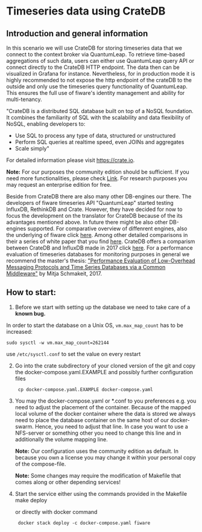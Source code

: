 # Timeseries data using CrateDB

## Introduction and general information

In this scenario we will use CrateDB for storing timeseries data that we connect to the context broker via QuantumLeap. To retrieve time-based aggregations of such data, users can either use QuantumLeap query API or connect directly to the CrateDB HTTP endpoint. The data then can be visualized in Grafana for instance. Nevertheless, for in production mode it is highly recommended to not expose the http endpoint of the crateDB to the outside and only use the timeseries query functionality of QuantumLeap. This ensures the full use of fiware's identity management and ability for multi-tenancy.

"CrateDB is a distributed SQL database built on top of a NoSQL foundation. It combines the familiarity of SQL with the scalability and data flexibility of NoSQL, enabling developers to:

- Use SQL to process any type of data, structured or unstructured
- Perform SQL queries at realtime speed, even JOINs and aggregates
- Scale simply"

For detailed information please visit https://crate.io.

**Note:** For our purposes the community edition should be sufficient. If you
need more functionalities, please check [Link](https://crate.io/docs/crate/reference/en/latest/enterprise/index.html). For research purposes you may request an enterprise edition for free.

Beside from CrateDB there are also many other DB-engines our there. The developers of
fiware timeseries API "QuantumLeap" started testing InfluxDB, RethinkDB and Crate. However, they have decided for now to focus the development on the translator for CrateDB because of the its advantages mentioned above. In future there might be also other  DB-engines supported. For
comparative overview of diffenrent engines, also the underlying of fiware click
 [here](https://db-engines.com/en/system/CrateDB%3BInfluxDB%3BMongoDB). Among other detailed comparisons in their a series of white paper that you find [here](https://crate.io/cratedb-comparison/visit). CrateDB offers a comparism between CrateDB and InfluxDB made in 2017 click [here](http://go.cratedb.com/rs/832-QEZ-801/images/CrateDB-vs-Specialized-Time-Series-Databases.pdf?utm_medium=email&utm_source=mkto). For a performance evaluation of timeseries databases for monitoring purposes in general we recommend the master's thesis:
["Performance Evaluation of Low-Overhead Messaging Protocols and Time Series Databases
via a Common Middleware"](http://mitja.cc/master_thesis.pdf) by Mitja Schmakeit, 2017.

## How to start:

1. Before we start with setting up the database we need to take care of a **known bug.**

  In order to start the database on a Unix OS, `vm.max_map_count` has to be increased:

  ```
  sudo sysctl -w vm.max_map_count=262144
  ```
use `/etc/sysctl.conf` to set the value on every restart

2. Go into the crate subdirectory of your cloned version of the git and copy the docker-compose.yaml.EXAMPLE and possibly further configuration files

        cp docker-compose.yaml.EXAMPLE docker-compose.yaml

3. You may the docker-compose.yaml or *.conf to you preferences e.g. you need to
adjust the placement of the container. Because of the mapped local volume of the
docker container where the data is stored we always need to place the database container on
the same host of our docker-swarm. Hence, you need to adjust that line.
In case you want to use a NFS-server or something other you need to change this line
and in additionally the volume mapping line.

      **Note:** Our configuration uses the community edition as default. In because you own a license you may change it within your personal copy of the compose-file.

      **Note:** Some changes may require the modification of Makefile that comes
      along or other depending services!

4. Start the service either using the commands provided in the Makefile
        make deploy

      or directly with docker command

        docker stack deploy -c docker-compose.yaml fiware
